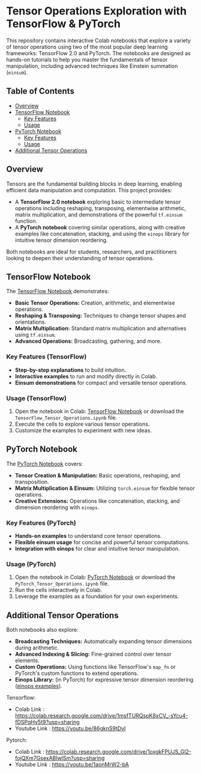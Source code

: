 # Tensor Operations Exploration with TensorFlow & PyTorch

This repository contains interactive Colab notebooks that explore a variety of tensor operations using two of the most popular deep learning frameworks: TensorFlow 2.0 and PyTorch. The notebooks are designed as hands-on tutorials to help you master the fundamentals of tensor manipulation, including advanced techniques like Einstein summation (`einsum`).

## Table of Contents
- [Overview](#overview)
- [TensorFlow Notebook](#tensorflow-notebook)
  - [Key Features](#key-features-tensorflow)
  - [Usage](#usage-tensorflow)
- [PyTorch Notebook](#pytorch-notebook)
  - [Key Features](#key-features-pytorch)
  - [Usage](#usage-pytorch)
- [Additional Tensor Operations](#additional-tensor-operations)

## Overview

Tensors are the fundamental building blocks in deep learning, enabling efficient data manipulation and computation. This project provides:
- A **TensorFlow 2.0 notebook** exploring basic to intermediate tensor operations including reshaping, transposing, elementwise arithmetic, matrix multiplication, and demonstrations of the powerful `tf.einsum` function.
- A **PyTorch notebook** covering similar operations, along with creative examples like concatenation, stacking, and using the `einops` library for intuitive tensor dimension reordering.

Both notebooks are ideal for students, researchers, and practitioners looking to deepen their understanding of tensor operations.

## TensorFlow Notebook

The [TensorFlow Notebook](./TensorFlow_Tensor_Operations.ipynb) demonstrates:
- **Basic Tensor Operations:** Creation, arithmetic, and elementwise operations.
- **Reshaping & Transposing:** Techniques to change tensor shapes and orientations.
- **Matrix Multiplication:** Standard matrix multiplication and alternatives using `tf.einsum`.
- **Advanced Operations:** Broadcasting, gathering, and more.

### Key Features (TensorFlow)
- **Step-by-step explanations** to build intuition.
- **Interactive examples** to run and modify directly in Colab.
- **Einsum demonstrations** for compact and versatile tensor operations.

### Usage (TensorFlow)
1. Open the notebook in Colab: [TensorFlow Notebook](https://colab.sandbox.google.com/github/tensorflow/docs/blob/master/site/en/guide/tensor.ipynb) or download the `TensorFlow_Tensor_Operations.ipynb` file.
2. Execute the cells to explore various tensor operations.
3. Customize the examples to experiment with new ideas.

## PyTorch Notebook

The [PyTorch Notebook](./PyTorch_Tensor_Operations.ipynb) covers:
- **Tensor Creation & Manipulation:** Basic operations, reshaping, and transposition.
- **Matrix Multiplication & Einsum:** Utilizing `torch.einsum` for flexible tensor operations.
- **Creative Extensions:** Operations like concatenation, stacking, and dimension reordering with `einops`.

### Key Features (PyTorch)
- **Hands-on examples** to understand core tensor operations.
- **Flexible einsum usage** for concise and powerful tensor computations.
- **Integration with einops** for clear and intuitive tensor manipulation.

### Usage (PyTorch)
1. Open the notebook in Colab: [PyTorch Notebook](https://colab.research.google.com/github/fastai/course-v3/blob/master/nbs/dl2/01_matmul.ipynb?authuser=1) or download the `PyTorch_Tensor_Operations.ipynb` file.
2. Run the cells interactively in Colab.
3. Leverage the examples as a foundation for your own experiments.

## Additional Tensor Operations

Both notebooks also explore:
- **Broadcasting Techniques:** Automatically expanding tensor dimensions during arithmetic.
- **Advanced Indexing & Slicing:** Fine-grained control over tensor elements.
- **Custom Operations:** Using functions like TensorFlow's `map_fn` or PyTorch's custom functions to extend operations.
- **Einops Library:** (in PyTorch) for expressive tensor dimension reordering ([einops examples](https://einops.rocks/pytorch-examples.html)).


Tensorflow:
- Colab Link : https://colab.research.google.com/drive/1msfTURQspK8xCV_-sYcu4-fDSPqHy5t9?usp=sharing
- Youtube Link : https://youtu.be/86gknS9tDvI

Pytorch:
- Colab Link : https://colab.research.google.com/drive/1oxgkFPUJS_Gl2-fojQXm7GsexABIwlSm?usp=sharing
- Youtube Link : https://youtu.be/1aonMrW2-bA
